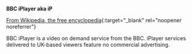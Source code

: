 **BBC iPlayer aka iP**<br>

[From Wikipedia, the free encyclopedia](https://en.wikipedia.org/wiki/BBC_iPlayer){:target="_blank" rel="noopener noreferrer"}

BBC iPlayer is a video on demand service from the BBC. iPlayer services delivered to UK-based viewers feature no commercial advertising.
